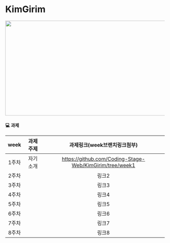 # KimGirim
<img src="https://user-images.githubusercontent.com/93020734/224773474-8803e061-9013-42eb-ae76-c595e1a7263a.png" width="600" height="300" />

#### 💻 과제

|**week**|과제주제|과제링크(week브랜치링크첨부)|
|:---:|:---:|:---:|
|1주차|     자기소개   |https://github.com/Coding-Stage-Web/KimGirim/tree/week1
|2주차|                |링크2|
|3주차|                |링크3|
|4주차|                |링크4|
|5주차|                |링크5|
|6주차|                |링크6|
|7주차|                |링크7|
|8주차|                |링크8|


